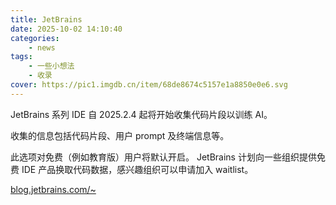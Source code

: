 ```yaml
---
title: JetBrains
date: 2025-10-02 14:10:40
categories: 
    - news
tags: 
    - 一些小想法
    - 收录
cover: https://pic1.imgdb.cn/item/68de8674c5157e1a8850e0e6.svg
---
```



JetBrains 系列 IDE 自 2025.2.4 起将开始收集代码片段以训练 AI。

收集的信息包括代码片段、用户 prompt 及终端信息等。

此选项对免费（例如教育版）用户将默认开启。
JetBrains 计划向一些组织提供免费 IDE 产品换取代码数据，感兴趣组织可以申请加入 waitlist。

[blog.jetbrains.com/~](https://blog.jetbrains.com/blog/2025/09/30/detailed-data-sharing-for-better-ai/)
